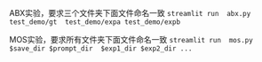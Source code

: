 ABX实验，要求三个文件夹下面文件命名一致
`streamlit run  abx.py test_demo/gt  test_demo/expa test_demo/expb`

MOS实验，要求所有文件夹下面文件命名一致
`streamlit run  mos.py  $save_dir $prompt_dir  $exp1_dir $exp2_dir ... `